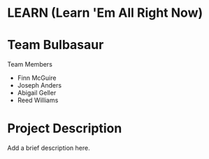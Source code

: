 # LEARN (Learn 'Em All Right Now)
# Team Bulbasaur

Team Members
* Finn McGuire
* Joseph Anders
* Abigail Geller
* Reed Williams

# Project Description

Add a brief description here.
